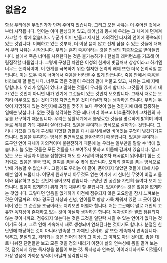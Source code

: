 # 없음2





항상 우리에겐 무엇인가가 먼저 주어져 있습니다. 그리고 모든 사유는 이 주어진 것에서부터 시작됩니다. 언어는 이미 완성되어 있고, 태어남과 동시에 우리는 그 체계에 던져져 사고할 수 밖에 없습니다. 누군가 이미 만들고 제시한, 자의적인 타자의 언어에 종속되어 있는 것입니다. 이해하고 있는 것부터, 더 이상 묻지 않고 전제 삼을 수 있는 것들에 대해서 부터 사유는 시작됩니다. 우리는 흔히 죽음이라는 것을 인생의 최종장으로 받아들입니다. 삶에서 죽음 너머를 사유한다는 것은 불가능하거나 현실의 래퍼런스를 기초해 어림짐작할 따름입니다. 그렇게 구성된 차안은 이성의 한계에 빗금쳐져 상상이라고 하기엔 너무도 논리적이며, 이 한계를 극복하기 위한 철저한 논리의 배제 또한 더욱 논리적일 뿐입니다. 이는 모두 죽음 너머에서 죽음을 바라볼 수 없게 만듭니다. 죽음 안에서 죽음을 바라보게 할 뿐입니다. 너무도 많은 것들이 우리의 곁에 머물고 있고, 사유는 그에 지배당합니다. 우리가 엄밀히 있다고 말하는 것들이 우리를 있게 합니다. 그것들이 있어서 내가 있는 것인지 아니면 내가 있기에 그것들이 있는 것인지 모호합니다. 그래서 때로는 오히려 아무것도 없는 것이 가장 자연스러운 것이 아닐까 저는 생각하곤 합니다. 우리는 무엇이 자명하게 있는 것인지에 초점을 맞추기 보다 무엇이 없는 것인지에 대해 집중하는 일에는 낯섭니다. 없는 것을 생각하는 것은 꽤나 머리 아프고 비효율적이며 고차원의 사유를 요구하기 때문입니다. 우리는 생활세계에서 불명료한 것들을 명료하게 밝히며 의미들로 세계를 가득 채우며 살아갑니다. 있음을 부여하는 방식으로 살아가는 것입니다. 그러나 가끔은 그렇게 구성된 자명한 것들을 다시 분석해보면 비어있는 구멍이 발견되기도 합니다. 있음을 부여하는 방식은 필연적으로 불완전하기 때문입니다. 있음을 부여하는 도구인 언어 자체가 자의적이며 불완전하기 때문에 늘 우리는 일부만을 말할 수 밖에 없습니다. 늘 있는 것들은 모든 것들을 다 보여주지 못하고 어둠에 감싸져 있습니다. 알고 있는 모든 사실과 이론을 접합한다 해도 한 사람의 마음조차 왜곡없이 읽어내기 힘든 것 처럼요. 있음은 결국 없음, 결여를 품을 수 밖에 없습니다. 오히려 결여를 품는 방식으로 밖에 기능할 수 없습니다. 그럼에도 우리는 이 결여, 품어지지 않았던 것들에 대해 사유해본 일이 드뭅니다. 어떻게 원래부터 아무것도 없는 여기에 저 신비한 무엇이 비집고 들어와 점유하고 있는 것인지 물어보지 않습니다. 구멍난 빈 공간을 가만히 들여다 보지 못합니다. 없음이 없게하기 위해 가득 채우려 할 뿐입니다. 있음이라는 것은 없음을 없게하는 것입니다. 그렇다면 없음을 없게하기 이전에 점유되지 않은 고요함을 잠시 느껴보는 것은 어떨까요. 여타 경도된 사상과 신념, 언어들로 항상 가득 채워져 있던 그 곳이 잠시 비어 있는 그 순간을 조금이라도 지켜보면 어떨까 합니다. 저는 그곳에야 말로 개인의 고유한 독자성이 존재하고 있는 것이 아닐까 생각하곤 합니다. 독자성이란 결코 점유되지 않는 것이니까요. 점유되지 않는다는 것은 그것을 일단락 시킬 수 있는 언어가 없다는 것이기도 하고, 그로 인해 계속해서 새로 생성되며 연쇄된다는 것이기도 합니다. 분절된 한 단면에 해당하는 것이 아니라 연속성 그 자체인 것이죠. 삶 또한 계속해서 연속됩니다. 멈추고, 분절되고, 격리되는 것은 언어의 정의 그 이상, 그 이하도 아닌 것이죠. 좋을 대로 나눠진 단면들만 보고 모든 것을 정의 내리기 이전에 삶의 연속성에 몸을 맡겨 보는 것, 점유되지 않는 독자성을 붙들어 보는 것. 독자성과 연속성, 아이러니하게도 이것들이 가장 없음에 가까운 양식이 아닐까 생각합니다.



